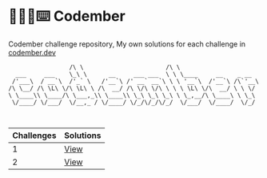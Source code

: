 # 🧑🏻‍💻⌨️ Codember

Codember challenge repository, My own solutions for each challenge in [codember.dev](https://codember.dev/)

```
                 /\ \                       /\ \
  ___     ___    \_\ \      __     ___ ___  \ \ \____     __    _ __
 /'___\  / __`\  /'_` \   /'__`\ /' __` __`\ \ \ '__`\  /'__`\ /\`'__\
/\ \__/ /\ \L\ \/\ \L\ \ /\  __/ /\ \/\ \/\ \ \ \ \L\ \/\  __/ \ \ \/
\ \____\\ \____/\ \___,_\\ \____\\ \_\ \_\ \_\ \ \_,__/\ \____\ \ \_\
 \/____/ \/___/  \/__,_ / \/____/ \/_/\/_/\/_/  \/___/  \/____/  \/_/
 
 
```

| Challenges | Solutions                                                        |
| --------- | --------------------------------------------------------------- |
| 1         | [View](https://github.com/peckas13/codember/tree/main/Challenge1) |
| 2         | [View](https://github.com/peckas13/codember/blob/main/Challenge2/solution.js) |
